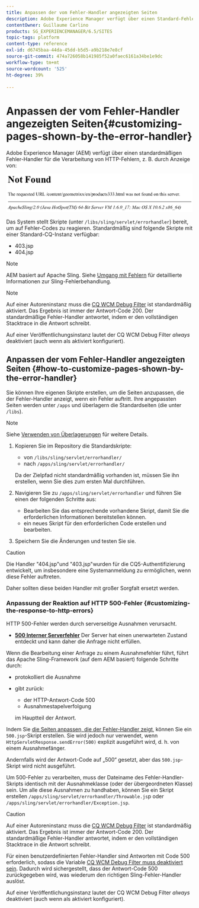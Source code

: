 ```yaml
---
title: Anpassen der vom Fehler-Handler angezeigten Seiten
description: Adobe Experience Manager verfügt über einen Standard-Fehler-Handler zur Verarbeitung von HTTP-Fehlern.
contentOwner: Guillaume Carlino
products: SG_EXPERIENCEMANAGER/6.5/SITES
topic-tags: platform
content-type: reference
exl-id: d6745baa-44da-45dd-b5d5-a9b218e7e8cf
source-git-commit: 474a726058b141985f52a0faec6161a34be1e9dc
workflow-type: tm+mt
source-wordcount: '525'
ht-degree: 39%

---
```


# Anpassen der vom Fehler-Handler angezeigten Seiten{#customizing-pages-shown-by-the-error-handler}

Adobe Experience Manager (AEM) verfügt über einen standardmäßigen Fehler-Handler für die Verarbeitung von HTTP-Fehlern, z. B. durch Anzeige von:

![chlimage_1-67](assets/chlimage_1-67a.png)

Das System stellt Skripte (unter `/libs/sling/servlet/errorhandler`) bereit, um auf Fehler-Codes zu reagieren. Standardmäßig sind folgende Skripte mit einer Standard-CQ-Instanz verfügbar:

* 403.jsp
* 404.jsp

>[!NOTE]
>
>AEM basiert auf Apache Sling. Siehe [Umgang mit Fehlern](https://sling.apache.org/documentation/the-sling-engine/errorhandling.html) für detaillierte Informationen zur Sling-Fehlerbehandlung.

>[!NOTE]
>
>Auf einer Autoreninstanz muss die [CQ WCM Debug Filter](/help/sites-deploying/osgi-configuration-settings.md) ist standardmäßig aktiviert. Das Ergebnis ist immer der Antwort-Code 200. Der standardmäßige Fehler-Handler antwortet, indem er den vollständigen Stacktrace in die Antwort schreibt.
>
>Auf einer Veröffentlichungsinstanz lautet der CQ WCM Debug Filter *always* deaktiviert (auch wenn als aktiviert konfiguriert).

## Anpassen der vom Fehler-Handler angezeigten Seiten {#how-to-customize-pages-shown-by-the-error-handler}

Sie können Ihre eigenen Skripte erstellen, um die Seiten anzupassen, die der Fehler-Handler anzeigt, wenn ein Fehler auftritt. Ihre angepassten Seiten werden unter `/apps` und überlagern die Standardseiten (die unter `/libs`).

>[!NOTE]
>
>Siehe [Verwenden von Überlagerungen](/help/sites-developing/overlays.md) für weitere Details.

1. Kopieren Sie im Repository die Standardskripte:

   * von `/libs/sling/servlet/errorhandler/`
   * nach `/apps/sling/servlet/errorhandler/`

   Da der Zielpfad nicht standardmäßig vorhanden ist, müssen Sie ihn erstellen, wenn Sie dies zum ersten Mal durchführen.

1. Navigieren Sie zu `/apps/sling/servlet/errorhandler` und führen Sie einen der folgenden Schritte aus:

   * Bearbeiten Sie das entsprechende vorhandene Skript, damit Sie die erforderlichen Informationen bereitstellen können.
   * ein neues Skript für den erforderlichen Code erstellen und bearbeiten.

1. Speichern Sie die Änderungen und testen Sie sie.

>[!CAUTION]
>
>Die Handler &quot;404.jsp&quot;und &quot;403.jsp&quot;wurden für die CQ5-Authentifizierung entwickelt, um insbesondere eine Systemanmeldung zu ermöglichen, wenn diese Fehler auftreten.
>
>Daher sollten diese beiden Handler mit großer Sorgfalt ersetzt werden.

### Anpassung der Reaktion auf HTTP 500-Fehler {#customizing-the-response-to-http-errors}

HTTP 500-Fehler werden durch serverseitige Ausnahmen verursacht.

* **[500 Interner Serverfehler](https://www.w3.org/Protocols/rfc2616/rfc2616-sec10.html)** Der Server hat einen unerwarteten Zustand entdeckt und kann daher die Anfrage nicht erfüllen.

Wenn die Bearbeitung einer Anfrage zu einem Ausnahmefehler führt, führt das Apache Sling-Framework (auf dem AEM basiert) folgende Schritte durch:

* protokolliert die Ausnahme
* gibt zurück:

   * der HTTP-Antwort-Code 500
   * Ausnahmestapelverfolgung

  im Hauptteil der Antwort.

Indem Sie [die Seiten anpassen, die der Fehler-Handler zeigt](#how-to-customize-pages-shown-by-the-error-handler), können Sie ein `500.jsp`-Skript erstellen. Sie wird jedoch nur verwendet, wenn `HttpServletResponse.sendError(500)` explizit ausgeführt wird, d. h. von einem Ausnahmefänger.

Andernfalls wird der Antwort-Code auf „500“ gesetzt, aber das `500.jsp`-Skript wird nicht ausgeführt.

Um 500-Fehler zu verarbeiten, muss der Dateiname des Fehler-Handler-Skripts identisch mit der Ausnahmeklasse (oder der übergeordneten Klasse) sein. Um alle diese Ausnahmen zu handhaben, können Sie ein Skript erstellen `/apps/sling/servlet/errorhandler/Throwable.js`p oder `/apps/sling/servlet/errorhandler/Exception.jsp`.

>[!CAUTION]
>
>Auf einer Autoreninstanz muss die [CQ WCM Debug Filter](/help/sites-deploying/osgi-configuration-settings.md) ist standardmäßig aktiviert. Das Ergebnis ist immer der Antwort-Code 200. Der standardmäßige Fehler-Handler antwortet, indem er den vollständigen Stacktrace in die Antwort schreibt.
>
>Für einen benutzerdefinierten Fehler-Handler sind Antworten mit Code 500 erforderlich, sodass die Variable [CQ WCM Debug Filter muss deaktiviert sein](/help/sites-deploying/osgi-configuration-settings.md). Dadurch wird sichergestellt, dass der Antwort-Code 500 zurückgegeben wird, was wiederum den richtigen Sling-Fehler-Handler auslöst.
>
>Auf einer Veröffentlichungsinstanz lautet der CQ WCM Debug Filter *always* deaktiviert (auch wenn als aktiviert konfiguriert).
